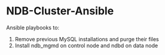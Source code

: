 # NDB-Cluster-Ansible

Ansible playbooks to:
1. Remove previous MySQL installations and purge their files
2. Install ndb_mgmd on control node and ndbd on data node

